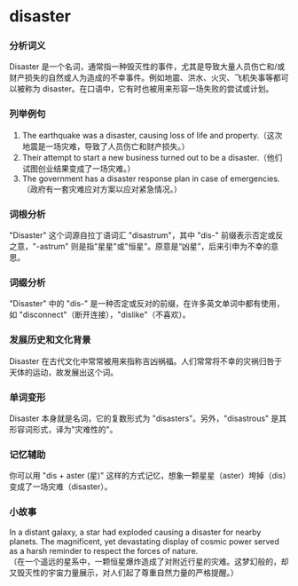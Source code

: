 # disaster

### 分析词义

  

Disaster 是一个名词，通常指一种毁灭性的事件，尤其是导致大量人员伤亡和/或财产损失的自然或人为造成的不幸事件。例如地震、洪水、火灾、飞机失事等都可以被称为 disaster。在口语中，它有时也被用来形容一场失败的尝试或计划。

  

### 列举例句

  

1.  The earthquake was a disaster, causing loss of life and property.（这次地震是一场灾难，导致了人员伤亡和财产损失。）
2.  Their attempt to start a new business turned out to be a disaster.（他们试图创业结果变成了一场灾难。）
3.  The government has a disaster response plan in case of emergencies.（政府有一套灾难应对方案以应对紧急情况。）

  

### 词根分析

  

"Disaster" 这个词源自拉丁语词汇 "disastrum"，其中 "dis-" 前缀表示否定或反之意，"-astrum" 则是指"星星"或"恒星"。原意是“凶星”，后来引申为不幸的意思。

  

### 词缀分析

  

"Disaster" 中的 "dis-" 是一种否定或反对的前缀，在许多英文单词中都有使用，如 "disconnect"（断开连接），"dislike"（不喜欢）。

  

### 发展历史和文化背景

  

Disaster 在古代文化中常常被用来指称吉凶祸福。人们常常将不幸的灾祸归咎于天体的运动，故发展出这个词。

  

### 单词变形

  

Disaster 本身就是名词，它的复数形式为 "disasters"。另外，"disastrous" 是其形容词形式，译为"灾难性的"。

  

### 记忆辅助

  

你可以用 "dis + aster (星)" 这样的方式记忆，想象一颗星星（aster）垮掉（dis）变成了一场灾难（disaster）。

  

### 小故事

  

In a distant galaxy, a star had exploded causing a disaster for nearby planets. The magnificent, yet devastating display of cosmic power served as a harsh reminder to respect the forces of nature.  
（在一个遥远的星系中，一颗恒星爆炸造成了对附近行星的灾难。这梦幻般的，却又毁灭性的宇宙力量展示，对人们起了尊重自然力量的严格提醒。）
